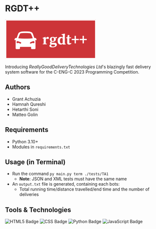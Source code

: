 # RGDT++

<img src="web\logo.png" alt="drawing" style="width:300px;"/>

Introducing *ReallyGoodDeliveryTechnologies Ltd*'s blazingly fast delivery system software for the C-ENG-C 2023 Programming Competition.

## Authors

- Grant Achuzia
- Hamnah Qureshi
- Hetarthi Soni
- Matteo Golin

## Requirements

- Python 3.10+
- Modules in `requirements.txt`

## Usage (in Terminal)

- Run the command `py main.py term ./tests/TA1`
  - **Note**: JSON and XML tests must have the same name
- An `output.txt` file is generated, containing each bots:
  - Total running time/distance travelled/end time and the number of deliveries

## Tools & Technologies

![HTML5 Badge](https://img.shields.io/badge/HTML5-E34F26?style=for-the-badge&logo=html5&logoColor=white)
![CSS Badge](https://img.shields.io/badge/CSS3-1572B6?style=for-the-badge&logo=css3&logoColor=white)
![Python Badge](https://img.shields.io/badge/Python-FFD43B?style=for-the-badge&logo=python&logoColor=blue)
![JavaScript Badge](https://img.shields.io/badge/JavaScript-323330?style=for-the-badge&logo=javascript&logoColor=F7DF1E)
